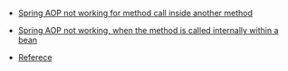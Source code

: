 - [Spring AOP not working for method call inside another method](https://stackoverflow.com/questions/13564627/spring-aop-not-working-for-method-call-inside-another-method)
- [Spring AOP not working, when the method is called internally within a bean](https://stackoverflow.com/questions/30598118/spring-aop-not-working-when-the-method-is-called-internally-within-a-bean/30611671#30611671)

- [Referece](../../languages/java/dynamic-proxy.md)